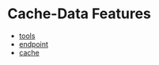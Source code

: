 # Cache-Data Features

- [tools](./tools/README.md)
- [endpoint](./endpoint/README.md)
- [cache](./cache/README.md)
